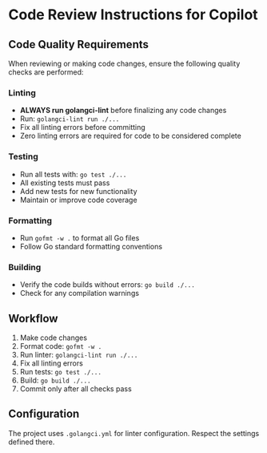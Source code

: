 # Code Review Instructions for Copilot

## Code Quality Requirements

When reviewing or making code changes, ensure the following quality checks are performed:

### Linting
- **ALWAYS run golangci-lint** before finalizing any code changes
- Run: `golangci-lint run ./...`
- Fix all linting errors before committing
- Zero linting errors are required for code to be considered complete

### Testing
- Run all tests with: `go test ./...`
- All existing tests must pass
- Add new tests for new functionality
- Maintain or improve code coverage

### Formatting
- Run `gofmt -w .` to format all Go files
- Follow Go standard formatting conventions

### Building
- Verify the code builds without errors: `go build ./...`
- Check for any compilation warnings

## Workflow

1. Make code changes
2. Format code: `gofmt -w .`
3. Run linter: `golangci-lint run ./...`
4. Fix all linting errors
5. Run tests: `go test ./...`
6. Build: `go build ./...`
7. Commit only after all checks pass

## Configuration

The project uses `.golangci.yml` for linter configuration. Respect the settings defined there.
